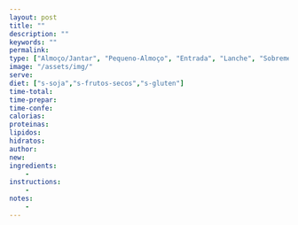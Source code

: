```yaml
---
layout: post
title: ""
description: ""
keywords: ""
permalink: 
type: ["Almoço/Jantar", "Pequeno-Almoço", "Entrada", "Lanche", "Sobremesa"]
image: "/assets/img/"
serve:
diet: ["s-soja","s-frutos-secos","s-gluten"]
time-total: 
time-prepar: 
time-confe: 
calorias:
proteinas:
lipidos:
hidratos:
author: 
new:
ingredients:
    - 
instructions:
    - 
notes:
    - 
---
```


